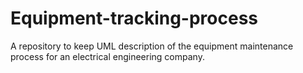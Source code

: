 # Equipment-tracking-process
A repository to keep UML description of the equipment maintenance process for an electrical engineering company.
